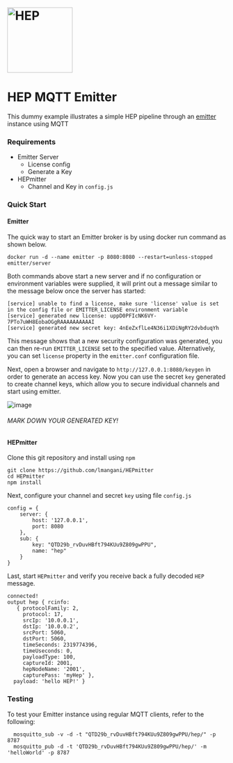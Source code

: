 # <img src="http://i.imgur.com/RSUlFRa.gif" width="150" alt="HEP">

# HEP MQTT Emitter

This dummy example illustrates a simple HEP pipeline through an [emitter](https://github.com/emitter-io/) instance using MQTT

### Requirements
- Emitter Server
  - License config
  - Generate a Key
- HEPmitter
  - Channel and Key in `config.js`
  
### Quick Start
#### Emitter
The quick way to start an Emitter broker is by using docker run command as shown below.
```
docker run -d --name emitter -p 8080:8080 --restart=unless-stopped emitter/server
```
Both commands above start a new server and if no configuration or environment variables were supplied, it will print out a message similar to the message below once the server has started:
```
[service] unable to find a license, make sure 'license' value is set in the config file or EMITTER_LICENSE environment variable
[service] generated new license: uppD0PFIcNK6VY-7PTo7uWH8EobaOGgRAAAAAAAAAAI
[service] generated new secret key: 4nEeZxflLe4N36i1XDiNgRY2dvbduqYh
```
This message shows that a new security configuration was generated, you can then re-run `EMITTER_LICENSE` set to the specified value. Alternatively, you can set `license` property in the `emitter.conf` configuration file.

Next, open a browser and navigate to `http://127.0.0.1:8080/keygen` in order to generate an access key. Now you can use the secret `key` generated to create channel keys, which allow you to secure individual channels and start using emitter.

![image](https://user-images.githubusercontent.com/1423657/62931666-044bf200-bdbf-11e9-90b0-43705eb81186.png)

###### MARK DOWN YOUR GENERATED KEY!

#### HEPmitter
Clone this git repository and install using `npm`
```
git clone https://github.com/lmangani/HEPmitter
cd HEPmitter
npm install
```

Next, configure your channel and secret `key` using file `config.js`
```
config = {
	server: {
		host: '127.0.0.1',
		port: 8080
	},
	sub: {
		key: "QTD29b_rvDuvHBft794KUu9Z809gwPPU",
		name: "hep"
	}
}
```

Last, start `HEPmitter` and verify you receive back a fully decoded `HEP` message.
```
connected!
output hep { rcinfo: 
   { protocolFamily: 2,
     protocol: 17,
     srcIp: '10.0.0.1',
     dstIp: '10.0.0.2',
     srcPort: 5060,
     dstPort: 5060,
     timeSeconds: 2319774396,
     timeUseconds: 0,
     payloadType: 100,
     captureId: 2001,
     hepNodeName: '2001',
     capturePass: 'myHep' },
  payload: 'hello HEP!' }
  ```
  
### Testing
To test your Emitter instance using regular MQTT clients, refer to the following:
```
  mosquitto_sub -v -d -t "QTD29b_rvDuvHBft794KUu9Z809gwPPU/hep/" -p 8787
  mosquitto_pub -d -t 'QTD29b_rvDuvHBft794KUu9Z809gwPPU/hep/' -m 'helloWorld' -p 8787
```

  




